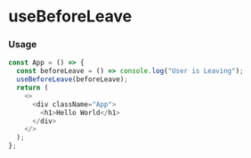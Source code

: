 # useBeforeLeave

### Usage

```js
const App = () => {
  const beforeLeave = () => console.log("User is Leaving");
  useBeforeLeave(beforeLeave);
  return (
    <>
      <div className="App">
        <h1>Hello World</h1>
      </div>
    </>
  );
};
```
